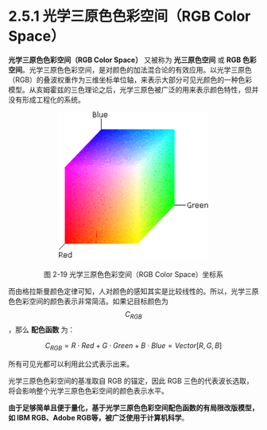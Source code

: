 
# 2.5.1 光学三原色色彩空间（RGB Color Space） 

**光学三原色色彩空间（RGB Color Space）** 又被称为 **光三原色空间** 或 **RGB 色彩空间**。光学三原色色彩空间，是对颜色的加法混合论的有效应用。以光学三原色（RGB）的叠波权重作为三维坐标单位轴，来表示大部分可见光颜色的一种色彩模型。从亥姆霍兹的三色理论之后，光学三原色被广泛的用来表示颜色特性，但并没有形成工程化的系统。

<center>
<figure>
   <img width = "300" height = "300"
      src="../../Pictures/cs_rgbclrs1.png" alt="">
   <figcaption>
      <p>图 2-19 光学三原色色彩空间（RGB Color Space）坐标系</p>
   </figcaption>
</figure>
</center>

而由格拉斯曼颜色定律可知，人对颜色的感知其实是比较线性的。所以，光学三原色色彩空间的颜色表示非常简洁。如果记目标颜色为 $$C_{RGB}$$ ，那么 **配色函数** 为：

$$
C_{RGB} =  R \cdot Red + G \cdot Green + B \cdot Blue = Vector[R, G, B]
$$

所有可见光都可以利用此公式表示出来。

光学三原色色彩空间的基准取自 RGB 的锚定，因此 RGB 三色的代表波长选取，将会影响整个光学三原色色彩空间的颜色表示水平。

**由于足够简单且便于量化，基于光学三原色色彩空间配色函数的有局限改版模型，如 IBM RGB、Adobe RGB等，被广泛使用于计算机科学**。


[ref]: References_2.md